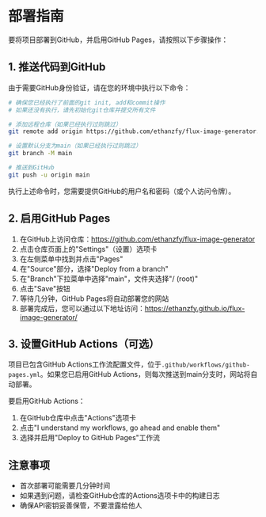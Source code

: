 # 部署指南

要将项目部署到GitHub，并启用GitHub Pages，请按照以下步骤操作：

## 1. 推送代码到GitHub

由于需要GitHub身份验证，请在您的环境中执行以下命令：

```bash
# 确保您已经执行了前面的git init, add和commit操作
# 如果还没有执行，请先初始化git仓库并提交所有文件

# 添加远程仓库（如果已经执行过则跳过）
git remote add origin https://github.com/ethanzfy/flux-image-generator.git

# 设置默认分支为main（如果已经执行过则跳过）
git branch -M main

# 推送到GitHub
git push -u origin main
```

执行上述命令时，您需要提供GitHub的用户名和密码（或个人访问令牌）。

## 2. 启用GitHub Pages

1. 在GitHub上访问仓库：https://github.com/ethanzfy/flux-image-generator
2. 点击仓库页面上的"Settings"（设置）选项卡
3. 在左侧菜单中找到并点击"Pages"
4. 在"Source"部分，选择"Deploy from a branch"
5. 在"Branch"下拉菜单中选择"main"，文件夹选择"/ (root)"
6. 点击"Save"按钮
7. 等待几分钟，GitHub Pages将自动部署您的网站
8. 部署完成后，您可以通过以下地址访问：https://ethanzfy.github.io/flux-image-generator/

## 3. 设置GitHub Actions（可选）

项目已包含GitHub Actions工作流配置文件，位于`.github/workflows/github-pages.yml`。如果您已启用GitHub Actions，则每次推送到main分支时，网站将自动部署。

要启用GitHub Actions：

1. 在GitHub仓库中点击"Actions"选项卡
2. 点击"I understand my workflows, go ahead and enable them"
3. 选择并启用"Deploy to GitHub Pages"工作流

## 注意事项

- 首次部署可能需要几分钟时间
- 如果遇到问题，请检查GitHub仓库的Actions选项卡中的构建日志
- 确保API密钥妥善保管，不要泄露给他人 